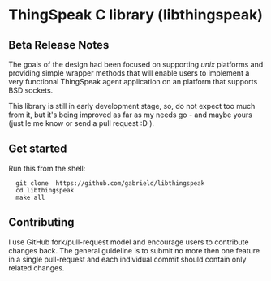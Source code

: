 # ThingSpeak C library (libthingspeak)

## Beta Release Notes

  The goals of the design had been focused on supporting *unix* platforms
  and providing simple wrapper methods that will enable users to implement
  a very functional ThingSpeak agent application on an platform that supports BSD sockets.

  This library is still in early development stage, so, do not expect too much from it,
  but it's being improved as  far as my needs go - and maybe yours (just le me know 
  or send a pull request :D ).

## Get started

Run this from the shell:

      git clone  https://github.com/gabrield/libthingspeak
      cd libthingspeak
      make all

## Contributing

  I use GitHub fork/pull-request model and encourage users to contribute
  changes back. The general guideline is to submit no more then one feature
  in a single pull-request and each individual commit should contain only
  related changes.

